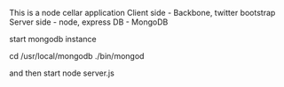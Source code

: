 This is a node cellar application 
Client side - Backbone, twitter bootstrap
Server side - node, express
DB - MongoDB



start mongodb instance

cd /usr/local/mongodb
 ./bin/mongod

 and then start node server.js

 